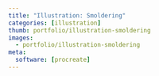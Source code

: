 ```yaml
---
title: "Illustration: Smoldering"
categories: [illustration]
thumb: portfolio/illustration-smoldering
images:
  - portfolio/illustration-smoldering
meta:
  software: [procreate]
---
```

